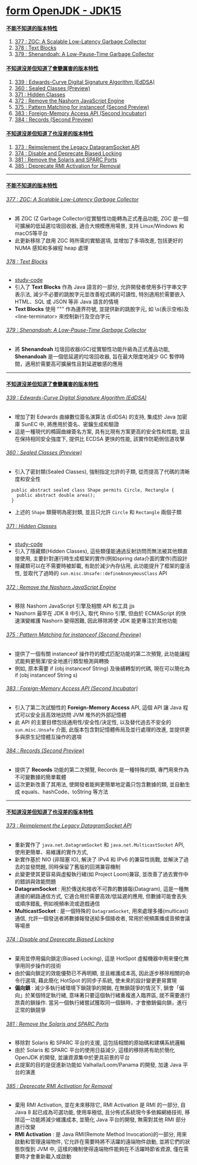 <a id="head"></a>

# [form OpenJDK - JDK15](https://openjdk.org/projects/jdk/15)

#### <a id="head1"></a> [不能不知道的版本特性](#不能不知道的版本特性)

1. [377 : ZGC: A Scalable Low-Latency Garbage Collector](#377--zgc--a-scalable-low-latency-garbage-collector)
1. [378 : Text Blocks](#378--text-blocks)
1. [379 : Shenandoah: A Low-Pause-Time Garbage Collector](#379--shenandoah--a-low-pause-time-garbage-collector)
 
#### <a id="head2"></a> [不知道沒差但知道了會變厲害的版本特性](#不知道沒差但知道了會變厲害的版本特性)

1. [339 : Edwards-Curve Digital Signature Algorithm (EdDSA)](#339--edwards-curve-digital-signature-algorithm--eddsa-)
1. [360 : Sealed Classes (Preview)](#360--sealed-classes--preview-)
1. [371 : Hidden Classes](#371--hidden-classes)
1. [372 : Remove the Nashorn JavaScript Engine](#372--remove-the-nashorn-javascript-engine)
1. [375 : Pattern Matching for instanceof (Second Preview)](#375--pattern-matching-for-instanceof--second-preview-)
1. [383 : Foreign-Memory Access API (Second Incubator)](#383--foreign-memory-access-api--second-incubator-)
1. [384 : Records (Second Preview)](#384--records--second-preview-)

#### <a id="head3"></a> [不知道沒差但知道了也沒差的版本特性](#不知道沒差但知道了也沒差的版本特性)

1. [373 : Reimplement the Legacy DatagramSocket API](#373--reimplement-the-legacy-datagramsocket-api)
1. [374 : Disable and Deprecate Biased Locking](#374--disable-and-deprecate-biased-locking)
1. [381 : Remove the Solaris and SPARC Ports](#381--remove-the-solaris-and-sparc-ports)
1. [385 : Deprecate RMI Activation for Removal](#385--deprecate-rmi-activation-for-removal)

---

#### [不能不知道的版本特性](#head1)

###### [377 : ZGC: A Scalable Low-Latency Garbage Collector](https://openjdk.org/jeps/377)

- 將 ZGC (Z Garbage Collector)從實驗性功能轉為正式產品功能, ZGC 是一個可擴展的低延遲垃圾回收器, 適合大規模應用場景, 支持 Linux/Windows 和 macOS等平台
- 此更新移除了啟用 ZGC 時所需的實驗選項, 並增加了多項改進, 包括更好的 NUMA 感知和多線程 heap 處理

###### [378 : Text Blocks](https://openjdk.org/jeps/378)

- [study-code](./src/test/java/org/aery/study/jdk15/JEP378_Text_Blocks.java)
- 引入了 **Text Blocks** 作為 Java 語言的一部分, 允許開發者使用多行字串文字表示法, 減少不必要的跳脫字元並改善程式碼的可讀性, 特別適用於需要嵌入
  HTML、SQL 或 JSON 等非 Java 語言的情境
- **Text Blocks** 使用 """ 作為邊界符號, 並提供新的跳脫字元, 如 \s(表示空格)及 \<line-terminator> 來控制新行及空白字元

###### [379 : Shenandoah: A Low-Pause-Time Garbage Collector](https://openjdk.org/jeps/379)

- 將 **Shenandoah** 垃圾回收器(GC)從實驗性功能升級為正式產品功能, **Shenandoah** 是一個低延遲的垃圾回收器, 旨在最大限度地減少 GC
  暫停時間，適用於需要高可擴展性且對延遲敏感的應用

---

#### [不知道沒差但知道了會變厲害的版本特性](#head2)

###### [339 : Edwards-Curve Digital Signature Algorithm (EdDSA)](https://openjdk.org/jeps/339)

- 增加了對 Edwards 曲線數位簽名演算法 (EdDSA) 的支持, 集成於 Java 加密庫 SunEC 中, 將應用於簽名、密鑰生成和驗證
- 這是一種現代的橢圓曲線簽名方案, 具有比現有方案更高的安全性和性能, 並且在保持相同安全強度下, 提供比 ECDSA 更快的性能, 該實作防範側信道攻擊

###### [360 : Sealed Classes (Preview)](https://openjdk.org/jeps/360)

- 引入了密封類(Sealed Classes), 強制指定允許的子類, 從而提高了代碼的清晰度和安全性

```
  public abstract sealed class Shape permits Circle, Rectangle {
    public abstract double area();
  }  
```

- 上述的 `Shape` 類聲明為密封類, 並且只允許 `Circle` 和 `Rectangle` 兩個子類

###### [371 : Hidden Classes](https://openjdk.org/jeps/371)

- [study-code](./src/test/java/org/aery/study/jdk15/JEP371_Hidden_Classes.java)
- 引入了隱藏類(Hidden Classes), 這些類僅能通過反射訪問而無法被其他類直接使用, 主要針對運行時生成框架的實作(例如spring data介面的實作)而設計
- 隱藏類可以在不需要時被卸載, 有助於減少內存佔用, 此功能提升了框架的靈活性, 並取代了過時的 `sun.misc.Unsafe::defineAnonymousClass` API

###### [372 : Remove the Nashorn JavaScript Engine](https://openjdk.org/jeps/372)

- 移除 Nashorn JavaScript 引擎及相關 API 和工具 jjs
- Nashorn 最早在 JDK 8 中引入, 取代 Rhino 引擎, 但由於 ECMAScript 的快速演變維護 Nashorn 變得困難, 因此移除將使 JDK 能更專注於其他功能

###### [375 : Pattern Matching for instanceof (Second Preview)](https://openjdk.org/jeps/375)

- 提供了一個有關 instanceof 操作符的模式匹配功能的第二次預覽, 此功能讓程式能夠更簡潔/安全地進行類型檢測與轉換
- 例如, 原本需要 if (obj instanceof String) 及後續轉型的代碼, 現在可以簡化為 if (obj instanceof String s)

###### [383 : Foreign-Memory Access API (Second Incubator)](https://openjdk.org/jeps/383)

- 引入了第二次試驗性的 **Foreign-Memory Access** API, 這個 API 讓 Java 程式可以安全且高效地訪問 JVM 堆外的外部記憶體
- 此 API 的主要目標包括通用性/安全性/決定性, 以及替代過去不安全的 `sun.misc.Unsafe` 介面, 此版本包含對記憶體佈局及並行處理的改進,
  並提供更多與原生記憶體互操作的選項

###### [384 : Records (Second Preview)](https://openjdk.org/jeps/384)

- 提供了 **Records** 功能的第二次預覽, Records 是一種特殊的類, 專門用來作為不可變數據的簡單載體
- 這次更新改善了其用法, 使開發者能夠更簡單地定義只包含數據的類, 並自動生成 equals、hashCode、toString 等方法

---

#### [不知道沒差但知道了也沒差的版本特性](#head3)

###### [373 : Reimplement the Legacy DatagramSocket API](https://openjdk.org/jeps/373)

- 重新實作了 `java.net.DatagramSocket` 和 `java.net.MulticastSocket` API, 使用更簡單、易維護的實作方式,
- 新實作基於 NIO (非阻塞 IO), 解決了 IPv4 和 IPv6 的兼容性挑戰, 並解決了過去的並發問題, 同時保留了舊版的回溯兼容機制
- 此變更使其更容易與虛擬執行緒(如 Project Loom)兼容, 並改善了過去實作中的錯誤與效能問題
- **DatagramSocket** : 用於傳送和接收不可靠的數據報(Datagram), 這是一種無連接的網路通信方式, 它適合用於需要高效/低延遲的應用, 但數據可能會丟失或順序錯亂,
  例如視頻串流或遊戲通信
- **MulticastSocket** : 是一個特殊的 `DatagramSocket`, 用來處理多播(multicast)通信, 允許一個發送者將數據報發送給多個接收者, 常用於視頻廣播或音頻會議等場景

###### [374 : Disable and Deprecate Biased Locking](https://openjdk.org/jeps/374)

- 棄用並停用偏向鎖定(Biased Locking), 這是 HotSpot 虛擬機器中用來優化無爭用同步操作的技術
- 由於偏向鎖定的效能優勢已不再明顯, 並且維護成本高, 因此逐步移除相關的命令行選項, 藉此簡化 HotSpot 的同步子系統, 使未來的設計變更更易實現
- **偏向鎖** : 減少多執行緒環境下鎖競爭的開銷, 在無鎖競爭的情況下, 鎖會「偏向」於某個特定執行緒, 意味著只要這個執行緒重複進入臨界區, 就不需要進行昂貴的鎖操作.
  當另一個執行緒嘗試獲取同一個鎖時，才會撤銷偏向鎖，進行正常的鎖競爭

###### [381 : Remove the Solaris and SPARC Ports](https://openjdk.org/jeps/381)

- 移除對 Solaris 和 SPARC 平台的支援, 這包括相關的原始碼和建構系統邏輯
- 由於 Solaris 和 SPARC 平台的使用日益減少, 這樣的移除將有助於簡化 OpenJDK 的開發, 並讓資源集中於更具前景的平台
- 此提案的目的是促進新功能如 Valhalla/Loom/Panama 的開發, 加速 Java 平台的演進

###### [385 : Deprecate RMI Activation for Removal](https://openjdk.org/jeps/385)

- 棄用 RMI Activation, 並在未來移除它, RMI Activation 是 RMI 的一部分, 自 Java 8 起已成為可選功能, 使用率極低, 且分佈式系統現今多依賴網絡技術,
  移除這一功能將減少維護成本, 並簡化 Java 平台的開發, 無需對其他 RMI 部分進行改變
- **RMI Activation** :  是 Java RMI(Remote Method Invocation)的一部分, 用來啟動和管理遠端物件, 它允許在需要時將不活躍的遠端物件啟動, 並將它們的狀態恢復到
  JVM 中, 這樣的機制使得遠端物件能夠在不活躍時節省資源, 僅在需要時才會重新載入或啟動
